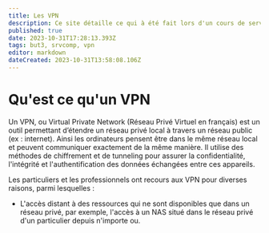 ```yaml
---
title: Les VPN
description: Ce site détaille ce qui à été fait lors d'un cours de services complexes.
published: true
date: 2023-10-31T17:28:13.393Z
tags: but3, srvcomp, vpn
editor: markdown
dateCreated: 2023-10-31T13:58:08.106Z
---
```


# Qu'est ce qu'un VPN

Un VPN, ou Virtual Private Network (Réseau Privé Virtuel en français) est un outil permettant d’étendre un réseau privé local à travers un réseau public (ex : internet). Ainsi les ordinateurs pensent être dans le même réseau local et peuvent communiquer exactement de la même manière. Il utilise des méthodes de chiffrement et de tunneling pour assurer la confidentialité, l'intégrité et l'authentification des données échangées entre ces appareils.

Les particuliers et les professionnels ont recours aux VPN pour diverses raisons, parmi lesquelles :

- L'accès distant à des ressources qui ne sont disponibles que dans un réseau privé, par exemple, l'accès à un NAS situé dans le réseau privé d'un particulier depuis n'importe ou.